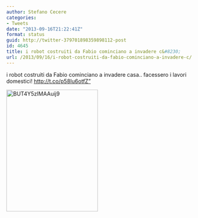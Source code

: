 ```yaml
---
author: Stefano Cecere
categories:
- Tweets
date: "2013-09-16T21:22:41Z"
format: status
guid: http://twitter-379701898359898112-post
id: 4645
title: i robot costruiti da Fabio cominciano a invadere c&#8230;
url: /2013/09/16/i-robot-costruiti-da-fabio-cominciano-a-invadere-c/
---
```


i robot costruiti da Fabio cominciano a invadere casa.. facessero i lavori domestici! http://t.co/p58Iu6otfZ”

<img width="240" height="320" src="http://stefanocecere.com/wp-content/uploads/sites/3/2013/09/BUT4Y5zIMAAuij9-240x320.jpg" class="attachment-medium" alt="BUT4Y5zIMAAuij9" />